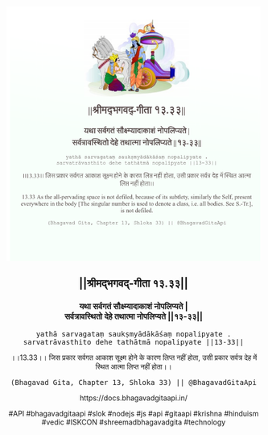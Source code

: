 <img src="../../asset/BG_13_33.png"/>
<center><h2>||श्रीमद्‍भगवद्‍-गीता १३.३३||</h2>
<h3>यथा सर्वगतं सौक्ष्म्यादाकाशं नोपलिप्यते |<br/>सर्वत्रावस्थितो देहे तथात्मा नोपलिप्यते ||१३-३३||</h3>
<pre>yathā sarvagataṃ saukṣmyādākāśaṃ nopalipyate .<br/>sarvatrāvasthito dehe tathātmā nopalipyate ||13-33||</pre>
<p>।।13.33।। जिस प्रकार सर्वगत आकाश सूक्ष्म होने के कारण लिप्त नहीं होता, उसी प्रकार सर्वत्र देह में स्थित आत्मा लिप्त नहीं होता।।</p>
<pre>(Bhagavad Gita, Chapter 13, Shloka 33) || @BhagavadGitaApi</pre><p>https://docs.bhagavadgitaapi.in/</p><p>#API #bhagavadgitaapi #slok #nodejs #js #api #gitaapi #krishna #hinduism #vedic #ISKCON #shreemadbhagavadgita #technology</p></center>